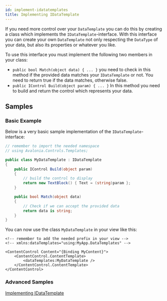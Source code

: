 ```yaml
---
id: implement-idatatemplates
title: Implementing IDataTemplate
---
```


If you need more control over your `DataTemplate` you can do this by creating a class which implements the `IDataTemplate`-interface. With this interface you can create your own `DataTemplate` not only respecting the `DataType` of your data, but also its properties or whatever you like. 

To use this interface you must implement the following two members in your class:
- `public bool Match(object data) { ... }` you need to check in this method if the provided data matches your `IDataTemplate` or not. You need to return true if the data matches, otherwise false.
- `public IControl Build(object param) { ... }` In this method you need to build and return the control which represents your data. 

## Samples

### Basic Example

Below is a very basic sample implementation of the `IDataTemplate`-interface:

```csharp
// remember to import the needed namespace
// using Avalonia.Controls.Templates;

public class MyDataTemplate : IDataTemplate
{
    public IControl Build(object param)
    {
        // build the control to display
        return new TextBlock() { Text = (string)param };
    }

    public bool Match(object data)
    {
        // Check if we can accept the provided data
        return data is string;
    }
}
```

You can now use the class `MyDataTemplate` in your view like this:

```markup
<!-- remember to add the needed prefix in your view -->
<!-- xmlns:dataTemplates="using:MyApp.DataTemplates" -->

<ContentControl Content="{Binding MyContent}">
	<ContentControl.ContentTemplate>
		<dataTemplates:MyDataTemplate />
	</ContentControl.ContentTemplate>
</ContentControl>
```


### Advanced Samples

[Implementing IDataTemplate](https://github.com/AvaloniaUI/Avalonia.Samples/tree/main/src/Avalonia.Samples/DataTemplates/IDataTemplateSample)
